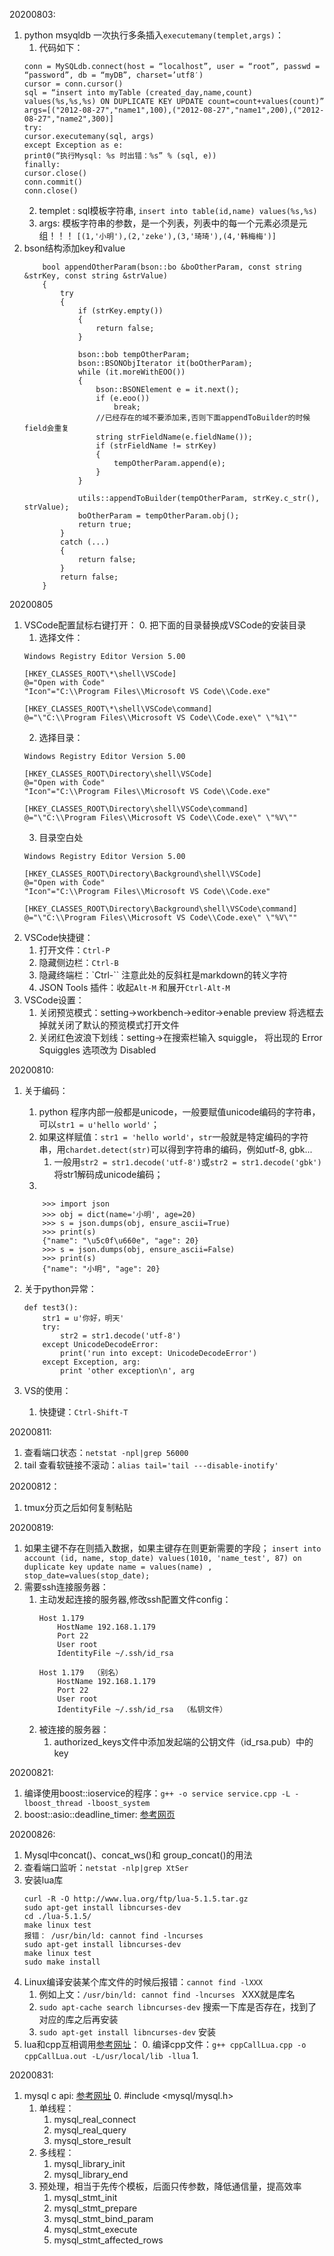 20200803:
1. python msyqldb 一次执行多条插入`executemany(templet,args)`：
    1. 代码如下：
    ```
    conn = MySQLdb.connect(host = “localhost”, user = “root”, passwd = “password”, db = “myDB”, charset=’utf8′)
    cursor = conn.cursor()
    sql = “insert into myTable (created_day,name,count) values(%s,%s,%s) ON DUPLICATE KEY UPDATE count=count+values(count)”
    args=[("2012-08-27","name1",100),("2012-08-27","name1",200),("2012-08-27","name2",300)]
    try:
    cursor.executemany(sql, args)
    except Exception as e:
    print0(“执行Mysql: %s 时出错：%s” % (sql, e))
    finally:
    cursor.close()
    conn.commit()
    conn.close()
    ```
    2. templet : sql模板字符串, `insert into table(id,name) values(%s,%s)`
    3. args: 模板字符串的参数，是一个列表，列表中的每一个元素必须是元组！！！ `[(1,'小明'),(2,'zeke'),(3,'琦琦'),(4,'韩梅梅')] `
2. bson结构添加key和value
    ```
        bool appendOtherParam(bson::bo &boOtherParam, const string &strKey, const string &strValue)
        {
            try
            {
                if (strKey.empty())
                {
                    return false;
                }

                bson::bob tempOtherParam;
                bson::BSONObjIterator it(boOtherParam);
                while (it.moreWithEOO())
                {
                    bson::BSONElement e = it.next();
                    if (e.eoo())
                        break;
                    //已经存在的域不要添加来,否则下面appendToBuilder的时候field会重复
                    string strFieldName(e.fieldName());
                    if (strFieldName != strKey)
                    {
                        tempOtherParam.append(e);
                    }
                }

                utils::appendToBuilder(tempOtherParam, strKey.c_str(), strValue);
                boOtherParam = tempOtherParam.obj();
                return true;
            }
            catch (...)
            {
                return false;
            }
            return false;
        }
    ```

20200805
1. VSCode配置鼠标右键打开：
    0. 把下面的目录替换成VSCode的安装目录
    1. 选择文件：
    ```
    Windows Registry Editor Version 5.00

    [HKEY_CLASSES_ROOT\*\shell\VSCode]
    @="Open with Code"
    "Icon"="C:\\Program Files\\Microsoft VS Code\\Code.exe"

    [HKEY_CLASSES_ROOT\*\shell\VSCode\command]
    @="\"C:\\Program Files\\Microsoft VS Code\\Code.exe\" \"%1\""
    ```
    2. 选择目录：
    ```
    Windows Registry Editor Version 5.00

    [HKEY_CLASSES_ROOT\Directory\shell\VSCode]
    @="Open with Code"
    "Icon"="C:\\Program Files\\Microsoft VS Code\\Code.exe"

    [HKEY_CLASSES_ROOT\Directory\shell\VSCode\command]
    @="\"C:\\Program Files\\Microsoft VS Code\\Code.exe\" \"%V\""
    ```
    3. 目录空白处
    ```
    Windows Registry Editor Version 5.00

    [HKEY_CLASSES_ROOT\Directory\Background\shell\VSCode]
    @="Open with Code"
    "Icon"="C:\\Program Files\\Microsoft VS Code\\Code.exe"

    [HKEY_CLASSES_ROOT\Directory\Background\shell\VSCode\command]
    @="\"C:\\Program Files\\Microsoft VS Code\\Code.exe\" \"%V\""
    ```
2. VSCode快捷键：
    1. 打开文件：`Ctrl-P`
    2. 隐藏侧边栏：`Ctrl-B`
    3. 隐藏终端栏：`Ctrl-\`` 注意此处的反斜杠是markdown的转义字符
    4. JSON Tools 插件：收起`Alt-M` 和展开`Ctrl-Alt-M`
3. VSCode设置：
    1. 关闭预览模式：setting->workbench->editor->enable preview 将选框去掉就关闭了默认的预览模式打开文件
    2. 关闭红色波浪下划线：setting->在搜索栏输入 squiggle， 将出现的 Error Squiggles 选项改为 Disabled
    
20200810:
1. 关于编码：
    1. python 程序内部一般都是unicode，一般要赋值unicode编码的字符串，可以`str1 = u'hello world'`；
    2. 如果这样赋值：`str1 = 'hello world'`，`str`一般就是特定编码的字符串，用`chardet.detect(str)`可以得到字符串的编码，例如utf-8, gbk...
        1. 一般用`str2 = str1.decode('utf-8')`或`str2 = str1.decode('gbk')`将str1解码成unicode编码；
    3. 
    ```
        >>> import json
        >>> obj = dict(name='小明', age=20)
        >>> s = json.dumps(obj, ensure_ascii=True)
        >>> print(s)
        {"name": "\u5c0f\u660e", "age": 20}
        >>> s = json.dumps(obj, ensure_ascii=False)
        >>> print(s)
        {"name": "小明", "age": 20}
    ```
    
2. 关于python异常：
    ```
    def test3():
        str1 = u'你好，明天'
        try:
            str2 = str1.decode('utf-8')
        except UnicodeDecodeError:
            print('run into except: UnicodeDecodeError')
        except Exception, arg:
            print 'other exception\n', arg 
    ```
3. VS的使用：
    1. 快捷键：`Ctrl-Shift-T`

20200811:
1. 查看端口状态：`netstat -npl|grep 56000`
2. tail 查看软链接不滚动：`alias tail='tail ---disable-inotify'`

20200812：
1. tmux分页之后如何复制粘贴

20200819:
1. 如果主键不存在则插入数据，如果主键存在则更新需要的字段；
`insert into account (id, name, stop_date) values(1010, 'name_test', 87) on duplicate key update name = values(name) , stop_date=values(stop_date);`
2. 需要ssh连接服务器：
    1. 主动发起连接的服务器,修改ssh配置文件config：
        ```
        Host 1.179
            HostName 192.168.1.179
            Port 22
            User root
            IdentityFile ~/.ssh/id_rsa

        Host 1.179  （别名）
            HostName 192.168.1.179      
            Port 22
            User root
            IdentityFile ~/.ssh/id_rsa  （私钥文件）
        ```
    2. 被连接的服务器：
        1. authorized_keys文件中添加发起端的公钥文件（id_rsa.pub）中的key

20200821:
1. 编译使用boost::ioservice的程序：`g++ -o service service.cpp -L -lboost_thread -lboost_system`
2. boost::asio::deadline_timer: [参考网页](https://www.cnblogs.com/xuaidongstdudyrecording/p/6077639.html)


20200826:
1. Mysql中concat()、concat_ws()和 group_concat()的用法
2. 查看端口监听：`netstat -nlp|grep XtSer`
3. 安装lua库
    ```
    curl -R -O http://www.lua.org/ftp/lua-5.1.5.tar.gz
    sudo apt-get install libncurses-dev
    cd ./lua-5.1.5/
    make linux test
    报错： /usr/bin/ld: cannot find -lncurses 
    sudo apt-get install libncurses-dev
    make linux test
    sudo make install
    ```
4. Linux编译安装某个库文件的时候后报错：`cannot find -lXXX`
    1. 例如上文：`/usr/bin/ld: cannot find -lncurses ` XXX就是库名
    2. `sudo apt-cache search libncurses-dev` 搜索一下库是否存在，找到了对应的库之后再安装
    3. `sudo apt-get install libncurses-dev` 安装
5. lua和cpp互相调用[参考网址](https://blog.csdn.net/mango9126/article/details/77897263)：
    0. 编译cpp文件：`g++ cppCallLua.cpp -o cppCallLua.out -L/usr/local/lib -llua`
    1. 
    
20200831:
1. mysql c api: [参考网址](https://www.cnblogs.com/fnlingnzb-learner/p/8039801.html)
    0. #include <mysql/mysql.h>
    1. 单线程：
        1. mysql_real_connect
        2. mysql_real_query
        3. mysql_store_result
    2. 多线程：
        1. mysql_library_init
        2. mysql_library_end 
    3. 预处理，相当于先传个模板，后面只传参数，降低通信量，提高效率
        1. mysql_stmt_init
        2. mysql_stmt_prepare
        3. mysql_stmt_bind_param
        4. mysql_stmt_execute
        5. mysql_stmt_affected_rows

































